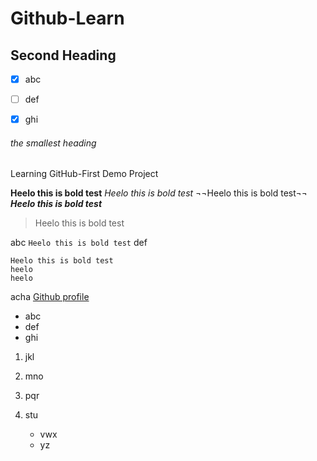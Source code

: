 # Github-Learn

## Second Heading



- [x] abc
- [ ] def
- [x] ghi


###### the smallest heading
Learning GitHub-First Demo Project

__Heelo this is bold test__
_Heelo this is bold test_
¬¬Heelo this is bold test¬¬
___Heelo this is bold test___
> Heelo this is bold test

abc `Heelo this is bold test` def
``` 
Heelo this is bold test 
heelo
heelo
```

acha [Github profile](https://github.com/adan1145)

- abc
- def
- ghi

1. jkl
2. mno
3. pqr

1. stu
    - vwx
    - yz
    
  

